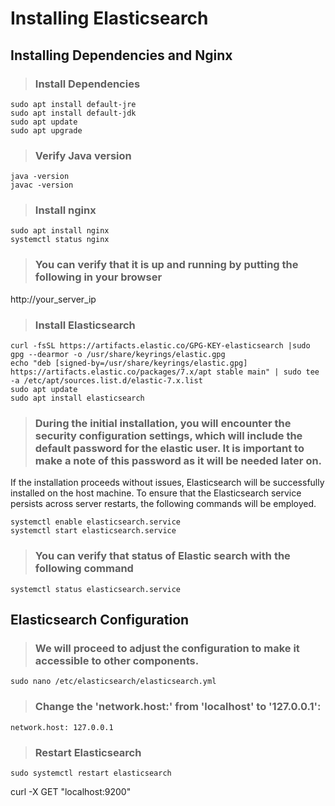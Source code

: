 # Installing Elasticsearch

## Installing Dependencies and Nginx
>### Install Dependencies
```
sudo apt install default-jre
sudo apt install default-jdk
sudo apt update
sudo apt upgrade
```
>### Verify Java version
```
java -version
javac -version
```
>### Install nginx
```
sudo apt install nginx
systemctl status nginx
```
>### You can verify that it is up and running by putting the following in your browser

http://your_server_ip

>### Install Elasticsearch
```
curl -fsSL https://artifacts.elastic.co/GPG-KEY-elasticsearch |sudo gpg --dearmor -o /usr/share/keyrings/elastic.gpg
echo "deb [signed-by=/usr/share/keyrings/elastic.gpg] https://artifacts.elastic.co/packages/7.x/apt stable main" | sudo tee -a /etc/apt/sources.list.d/elastic-7.x.list
sudo apt update
sudo apt install elasticsearch
```
>### During the initial installation, you will encounter the security configuration settings, which will include the default password for the elastic user. It is important to make a note of this password as it will be needed later on.

If the installation proceeds without issues, Elasticsearch will be successfully installed on the host machine.
To ensure that the Elasticsearch service persists across server restarts, the following commands will be employed.
```
systemctl enable elasticsearch.service
systemctl start elasticsearch.service
```
>### You can verify that status of Elastic search with the following command
```
systemctl status elasticsearch.service
```
## Elasticsearch Configuration

>### We will proceed to adjust the configuration to make it accessible to other components.
```
sudo nano /etc/elasticsearch/elasticsearch.yml
```
>### Change the 'network.host:' from 'localhost' to '127.0.0.1':
``
network.host: 127.0.0.1
``
>### Restart Elasticsearch
```
sudo systemctl restart elasticsearch
```
curl -X GET "localhost:9200"
